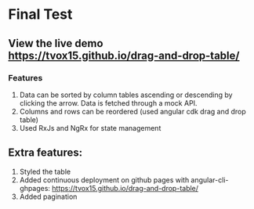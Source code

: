 # Final Test
## View the live demo https://tvox15.github.io/drag-and-drop-table/
### Features
1. Data can be sorted by column tables ascending or descending by clicking the arrow. Data is fetched through a mock API.
2. Columns and rows can be reordered (used angular cdk drag and drop table)
3. Used RxJs and NgRx for state management

## Extra features:
1. Styled the table
2. Added continuous deployment on github pages with angular-cli-ghpages: https://tvox15.github.io/drag-and-drop-table/
3. Added pagination 
